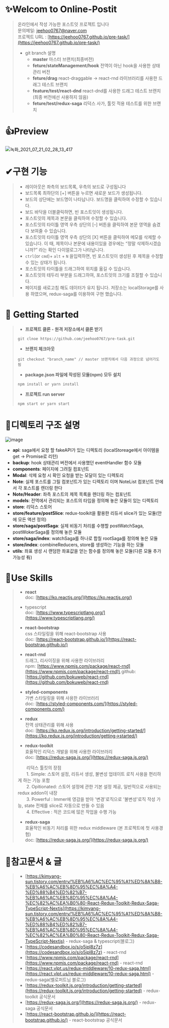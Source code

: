 # ✨Welcom to Online-Postit
>온라인에서 작성 가능한 포스트잇 프로젝트 입니다\
>문의메일: [jeehoo0767@naver.com](jeehoo0767@naver.com)\
>프로젝트 URL : [https://jeehoo0767.github.io/pre-task/](https://jeehoo0767.github.io/pre-task/)
>- git branch 설명
>    - **master** 마스터 브랜치(최종버전)
>    - **feture/stateManagement/hook** 전역이 아닌 hook을 사용한 상태관리 버전
>    - **feture/drag** react-draggable -> react-rnd 라이브러리를 사용한 드래그 테스트 브랜치
>    - **feature/test/react-dnd** react-dnd를 사용한 드래그 테스트 브랜치(최종 버전에선 사용하지 않음)
>    - **feture/test/redux-saga** 리덕스 사가, 툴킷 적용 테스트를 위한 브랜치

# 👍Preview
![녹화_2021_07_21_02_28_13_417](https://user-images.githubusercontent.com/66991772/126369164-f14a22bd-9121-4092-9880-285f06c541a3.gif)


# ✔구현 기능
>- 레이아웃은 좌측의 보드목록, 우측의 보드로 구성됩니다
>- 보드목록 최하단의 [+] 버튼을 누르면 새로운 보드가 생성됩니다.
>- 보드의 상단에는 보드명이 나타납니다. 보드명을 클릭하여 수정할 수 있습니다.
>- 보드 바닥을 더블클릭하면, 빈 포스트잇이 생성됩니다.
>- 포스트잇의 제목과 본문을 클릭하여 수정할 수 있습니다.
>- 포스트잇의 타이틀 영역 우측 상단의 [–] 버튼을 클릭하여 본문 영역을 숨겼다 보여줄 수 있습니다.
>- 포스트잇의 타이틀 영역 우측 상단의 [X] 버튼을 클릭하여 메모를 삭제할 수 있습니다. 이 때, 제목이나 본문에 내용이있을 경우에는 “정말 삭제하시겠습니까?” 라는 확인 다이얼로그가 나타납니다.
>- `ctrl`(or `cmd`)+ `alt` + `N` 을입력하면, 빈 포스트잇이 생성된 후 제목을 수정할 수 있는 상태가 됩니다.
>- 포스트잇의 타이틀을 드래그하여 위치를 옮길 수 있습니다.
>- 포스트잇의 테두리 부분을 드래그하여, 포스트잇의 크기를 조절할 수 있습니다.
>- 페이지를 새로고침 해도 데이터가 유지 됩니다. 저장소는 localStorage를 사용 하였으며, redux-saga를 이용하여 구현 했습니다.

# 🚀 Getting Started
>- **프로젝트 클론 - 원격 저장소에서 클론 받기**
>```
>git clnoe https://github.com/jeehoo0767/pre-task.git
>```
>- **브랜치 체크아웃**
>```
>git checkout "branch_name" // master 브랜치에서 다음 과정으로 넘어가도 됨
>```
>- **package.json 파일에 작성된 모듈(npm) 모두 설치**
>```
>npm install or yarn install
>```
>- **프로젝트 run server**
>```
>npm start or yarn start
>```

# 🌝디렉토리 구조 설명
![image](https://user-images.githubusercontent.com/66991772/126349724-7dceacae-f7b8-486f-88f7-be542433d1c2.png)
- **api**: saga에서 요청 할 fakeAPI가 있는 디렉토리 (localStoreage에서 아이템을 get -> Promise로 리턴)
- **backup**: hook 상태관리 버전에서 사용했던 eventHandler 함수 모듈
- **components**: 페이지에 그려질 컴포넌트
- **Modal**: 삭제 요청 시 확인 요청을 받는 모달이 있는 디렉토리
- **Note**: 실제 포스트를 그릴 컴포넌트가 있는 디렉토리 이며 NoteList 컴포넌트 안에서 각 포스트를 렌더링 한다
- **Note/Header**: 좌측 포스트의 제목 목록을 렌더링 하는 컴포넌트
- **models**: 전역에서 관리되는 포스트의 타입을 정의해 놓은 모듈이 있는 디렉토리
- **store**: 리덕스 스토어
- **store/feature/postSlice**: redux-toolkit을 활용한 리듀서 slice가 있는 모듈(안에 모든 액션 정의)
- **store/saga/postSaga**: 실제 비동기 처리를 수행할 postWatchSaga, postWokerSaga를 정의해 놓은 모듈
- **store/saga/index**: watchSaga를 하나로 합칠 rootSaga를 정의해 놓은 모듈
- **store/index**: combineReducers, store를 생성하는 기능을 하는 모듈
- **utils**: 좌표 생성 시 랜덤한 좌표값을 얻는 함수를 정의해 놓은 모듈(다른 모듈 추가 가능성 有)


# 🤝Use Skills
>- **react**\
>doc: [https://ko.reactjs.org/](https://ko.reactjs.org/)
>- typescript\
>doc: [https://www.typescriptlang.org/](https://www.typescriptlang.org/)
>- **react-bootstrap**\
>css 스타일링을 위해 react-bootstrap 사용\
>doc: [https://react-bootstrap.github.io/](https://react-bootstrap.github.io/)
>
>- **react-rnd**\
>드래그, 리사이징을 위해 사용한 라이브러리\
>npm: [https://www.npmjs.com/package/react-rnd](https://www.npmjs.com/package/react-rnd)\
>github: [https://github.com/bokuweb/react-rnd](https://github.com/bokuweb/react-rnd)
>
>- **styled-components**\
>가변 스타일링을 위해 사용한 라이브러리\
>doc: [https://styled-components.com/](https://styled-components.com/)
>
>- **redux**\
>전역 상태관리를 위해 사용\
>doc: [https://ko.redux.js.org/introduction/getting-started/](https://ko.redux.js.org/introduction/getting->started/)  
>
>- **redux-toolkit**\
>효율적인 리덕스 개발을 위해 사용한 라이브러리\
>doc: [https://redux-saga.js.org/](https://redux-saga.js.org/)
>
>&nbsp;&nbsp;&nbsp;&nbsp;&nbsp;&nbsp;&nbsp;리덕스 툴킷의 장점\
>&nbsp;&nbsp;&nbsp;&nbsp;&nbsp;&nbsp;&nbsp;1. Simple: 스토어 설정, 리듀서 생성, 불변성 업데이트 로직 사용을 편리하게 하는 기능 포함\
>&nbsp;&nbsp;&nbsp;&nbsp;&nbsp;&nbsp;&nbsp;2. Opitionated: 스토어 설정에 관한 기본 설정 제공, 일반적으로 사용되는 redux addon이 내장\
>&nbsp;&nbsp;&nbsp;&nbsp;&nbsp;&nbsp;&nbsp;3. Powerful : Immer에 영감을 받아 '변경'로직으로 '불변성'로직 작성 가능, state 전체를 slice로 자동으로 만들 수 있음\
>&nbsp;&nbsp;&nbsp;&nbsp;&nbsp;&nbsp;&nbsp;4. Effective : 적은 코드에 많은 작업을 수행 가능
>- **redux-saga**\
>효율적인 비동기 처리를 위한 redux middleware (본 프로젝트에 첫 사용경험)\
>doc: [https://redux-saga.js.org/](https://redux-saga.js.org/)

# 💛참고문서 & 글
>- [https://kimyang-sun.tistory.com/entry/%EB%A6%AC%EC%95%A1%ED%8A%B8-%EB%A6%AC%EB%8D%95%EC%8A%A4-%ED%88%B4%ED%82%B7-%EB%A6%AC%EB%8D%95%EC%8A%A4-%EC%82%AC%EA%B0%80-React-Redux-Toolkit-Redux-Saga-TypeScript-Nextjs](https://kimyang-sun.tistory.com/entry/%EB%A6%AC%EC%95%A1%ED%8A%B8-%EB%A6%AC%EB%8D%95%EC%8A%A4-%ED%88%B4%ED%82%B7-%EB%A6%AC%EB%8D%95%EC%8A%A4-%EC%82%AC%EA%B0%80-React-Redux-Toolkit-Redux-Saga-TypeScript-Nextjs) - redux-saga & typescript(블로그)
>- [https://codesandbox.io/s/o5jpl8z7z](https://codesandbox.io/s/o5jpl8z7z) - react-rnd
>- [https://www.npmjs.com/package/react-rnd](https://www.npmjs.com/package/react-rnd) - react-rnd
>- [https://react.vlpt.us/redux-middleware/10-redux-saga.html](https://react.vlpt.us/redux-middleware/10-redux-saga.html) - redux-saga(벨로퍼트님 블로그)
>- [https://redux-toolkit.js.org/introduction/getting-started](https://redux-toolkit.js.org/introduction/getting-started) - redux-toolkit 공식문서
>- [https://redux-saga.js.org/](https://redux-saga.js.org/) - redux-saga 공식문서
>- [https://react-bootstrap.github.io/](https://react-bootstrap.github.io/) - react-bootstrap 공식문서

